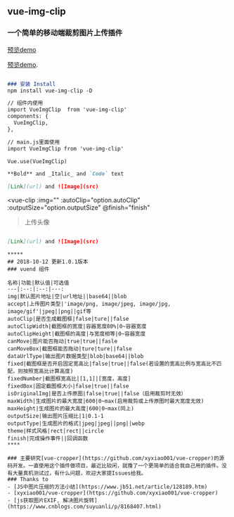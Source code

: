 ## vue-img-clip
### 一个简单的移动端裁剪图片上传插件

<p><a href="https://skinsty.github.io/vue-img-clip/docs/#/">预览demo</a></p>

[预览demo](https://skinsty.github.io/vue-img-clip/docs/#/).

```markdown

### 安装 Install
npm install vue-img-clip -D

// 组件内使用
import VueImgClip  from 'vue-img-clip'
components: {
  VueImgClip,
},

// main.js里面使用
import VueImgClip from 'vue-img-clip'

Vue.use(VueImgClip)

**Bold** and _Italic_ and `Code` text

[Link](url) and ![Image](src)
```
<vue-clip
  :img=""
  :autoClip="option.autoClip"
  :outputSize="option.outputSize"
  @finish="finish"
>上传头像</vue-clip>
```markdown

[Link](url) and ![Image](src)
```


```
*****
## 2018-10-12 更新1.0.1版本
### vuend 组件

名称|功能|默认值|可选值
---|:--:|:--:|---:
img|默认图片地址|空|url地址||base64||blob
accept|上传图片类型|'image/png, image/jpeg, image/jpg, image/gif'|jpeg||png||gif等
autoClip|是否生成截图框|false|ture||false
autoClipWidth|截图框的宽度|容器宽度80%|0~容器宽度
autoClipHeight|截图框的高度|与宽度相等|0~容器宽度
canMove|图片能否拖动|true|true||fasle
canMoveBox|截图框能否拖动|ture|ture||false
dataUrlType|输出图片数据类型|blob|base64||blob
fixed|截图框是否开启固定宽高比|false|true||false(若设置的宽高比例与宽高比不匹配，则按照宽高比计算高度)
fixedNumber|截图框宽高比|[1,1]|[宽度，高度]
fixedBox|固定截图框大小|false|true||false
isOriginalImg|是否上传原图|false|true||false（启用裁剪时无效）
maxWidth|生成图片的最大宽度|600|0~max(启用裁剪或上传原图时最大宽度无效)
maxHeight|生成图片的最大高度|600|0~max(同上)
outputSize|输出图片压缩比|1|0.1-1
outputType|生成图片的格式|jpeg|jpeg||png||webp
theme|样式风格|rect|rect||circle
finish|完成操作事件||回调函数
****

### 主要研究[vue-cropper](https://github.com/xyxiao001/vue-cropper)的源码开发。一直使用这个插件做项目，最近比较闲，就撸了一个更简单的适合我自己用的插件。没有大量真机测试过，有什么问题，欢迎大家提Issues给我。
### Thanks to
- [JS中图片压缩的方法小结](https://www.jb51.net/article/128189.htm)
- [xyxiao001/vue-cropper](https://github.com/xyxiao001/vue-cropper)
- [js获取图片EXIF, 解决图片旋转](https://www.cnblogs.com/suyuanli/p/8168407.html)
